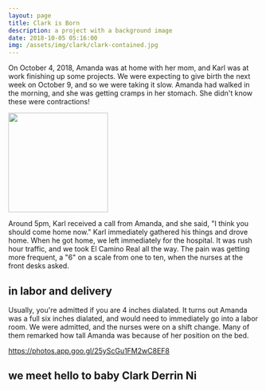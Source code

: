 ```yaml
---
layout: page
title: Clark is Born
description: a project with a background image
date: 2018-10-05 05:16:00
img: /assets/img/clark/clark-contained.jpg
---
```


On October 4, 2018, Amanda was at home with her mom, and Karl was at work finishing up some projects. We were expecting to give birth the next week on October 9, and so we were taking it slow. Amanda had walked in the morning, and she was getting cramps in her stomach. She didn't know these were contractions!

<a href='https://photos.google.com/share/AF1QipMf8VmdcAbJ_teD7Hdt6RqhewyKHC_hDKWm3zJjkju76tQYNWugBuXOx7HrYAPZvA?key=UnRwSkNtWE82aGlSamZsQlAwWHM4a1JvZk1raDFn&source=ctrlq.org'><img src='https://lh3.googleusercontent.com/fK86OEMaU_MlkXcIsl5gqFW_74fXovkHKNC6gpF6VBvXKbESLbmY4KcKLrU6xCrAn5ot8ssJw63peTiQ-AnjIv9yLwNVeLZxwUvwgrboe_VhihmC2KiA-FvirLaq19ODLdy0ef-EzQ=w2400' width="200" height="200" /></a>

Around 5pm, Karl received a call from Amanda, and she said, "I think you should come home now." Karl immediately gathered his things and drove home. When he got home, we left immediately for the hospital. It was rush hour traffic, and we took El Camino Real all the way. The pain was getting more frequent, a "6" on a scale from one to ten, when the nurses at the front desks asked.

## in labor and delivery

Usually, you're admitted if you are 4 inches dialated. It turns out Amanda was a full six inches dialated, and would need to immediately go into a labor room. We were admitted, and the nurses were on a shift change. Many of them remarked how tall Amanda was because of her position on the bed.

https://photos.app.goo.gl/25yScGu1FM2wC8EF8

## we meet hello to baby Clark Derrin Ni
